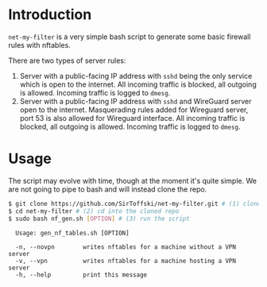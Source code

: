 # Introduction

`net-my-filter` is a very simple bash script to generate some basic firewall rules with nftables.

There are two types of server rules:
1. Server with a public-facing IP address with `sshd` being the only service which is open to the internet. All incoming traffic is blocked, all outgoing is allowed. Incoming traffic is logged to `dmesg`.
2. Server with a public-facing IP address with `sshd` and WireGuard server open to the internet. Masquerading rules added for Wireguard server, port 53 is also allowed for Wireguard interface. All incoming traffic is blocked, all outgoing is allowed. Incoming traffic is logged to `dmesg`.

# Usage

The script may evolve with time, though at the moment it's quite simple. We are not going to pipe to bash and will instead clone the repo.

```bash
$ git clone https://github.com/SirToffski/net-my-filter.git # (1) clone the repo
$ cd net-my-filter # (2) cd into the cloned repo
$ sudo bash nf_gen.sh [OPTION] # (3) run the script
```
```
  Usage: gen_nf_tables.sh [OPTION]

  -n, --novpn        writes nftables for a machine without a VPN server
  -v, --vpn          writes nftables for a machine hosting a VPN server
  -h, --help         print this message
```
